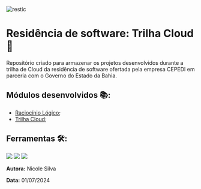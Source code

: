 
![restic](https://github.com/user-attachments/assets/78482e53-96e4-4c2a-9fc2-bcbf257a66e8)

# Residência de software: Trilha Cloud 🚀

Repositório criado para armazenar os projetos desenvolvidos durante a trilha de Cloud da residência de software ofertada pela empresa CEPEDI em parceria com o Governo do Estado da Bahia. 

## Módulos desenvolvidos 📚: 

- [Raciocínio Lógico](https://github.com/Nicolesilvaa/Residencia-de-software-Cloud/tree/main/RaciocionioLogico);
- [Trilha Cloud](https://github.com/Nicolesilvaa/Residencia-de-software-Cloud/tree/main/Cloud/Docker);

## Ferramentas 🛠️: 
  <img src="https://img.shields.io/badge/python-6E7B8B?style=for-the-badge&logo=python&logoColor=white" /> <img src="https://img.shields.io/badge/Docker-0077B5?style=for-the-badge&logo=Docker&logoColor=white" /> <img src="https://img.shields.io/badge/AWS-FFA500?style=for-the-badge&logo=aws&logoColor=white" />


**Autora:** Nicole Silva

**Data:** 01/07/2024
